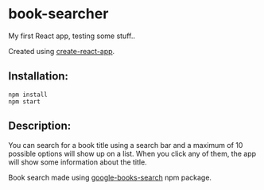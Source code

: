 # book-searcher
My first React app, testing some stuff.. 

Created using [create-react-app](https://github.com/facebook/create-react-app).

## Installation:
```
npm install
npm start
```

## Description:
You can search for a book title using a search bar and a maximum of 10 possible options will show up on a list.
When you click any of them, the app will show some information about the title.

Book search made using [google-books-search](https://www.npmjs.com/package/google-books-search) npm package. 
